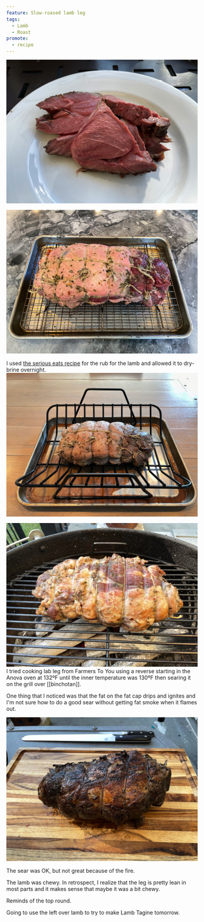 ```yaml
---
feature: Slow-roased lamb leg
tags:
  - Lamb
  - Roast
promote:
  - recipe
---
```

![roasted lamb](/images/recipes/slow-roasted-boneless-leg-of-lamb-with-garlic-rosemary-and-lemon-1.jpg)

![roasted lamb](/images/recipes/slow-roasted-boneless-leg-of-lamb-with-garlic-rosemary-and-lemon-5.jpg)

I used [the serious eats recipe](/recipes/slow-roasted-boneless-leg-of-lamb-with-garlic-rosemary-and-lemon) for the rub for the lamb and allowed it to dry-brine overnight.
![roasted lamb](/images/recipes/slow-roasted-boneless-leg-of-lamb-with-garlic-rosemary-and-lemon-4.jpg)

![roasted lamb](/images/recipes/slow-roasted-boneless-leg-of-lamb-with-garlic-rosemary-and-lemon-3.jpg)
I tried cooking lab leg from Farmers To You using a reverse starting in the Anova oven at 132ºF until the inner temperature was 130ºF then searing it on the grill over [[binchotan]].

One thing that I noticed was that the fat on the fat cap drips and ignites and I'm not sure how to do a good sear without getting fat smoke when it flames out.

![roasted lamb](/images/recipes/slow-roasted-boneless-leg-of-lamb-with-garlic-rosemary-and-lemon-2.jpg)

The sear was OK, but not great because of the fire.

The lamb was chewy. In retrospect, I realize that the leg is pretty lean in most parts and it makes sense that maybe it was a bit chewy.

Reminds of the top round.

Going to use the left over lamb to try to make Lamb Tagine tomorrow.